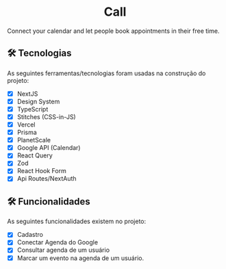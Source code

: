 <h1 align="center">Call</h1>

Connect your calendar and let people book appointments in their free time.


## 🛠 Tecnologias

As seguintes ferramentas/tecnologias foram usadas na construção do projeto:  

- [x] NextJS
- [x] Design System
- [x] TypeScript
- [x] Stitches (CSS-in-JS)
- [x] Vercel
- [x] Prisma
- [x] PlanetScale
- [x] Google API (Calendar)
- [x] React Query
- [x] Zod
- [x] React Hook Form
- [x] Api Routes/NextAuth

## 🛠 Funcionalidades

As seguintes funcionalidades existem no projeto:  

- [x] Cadastro
- [x] Conectar Agenda do Google
- [x] Consultar agenda de um usuário
- [x] Marcar um evento na agenda de um usuário.
